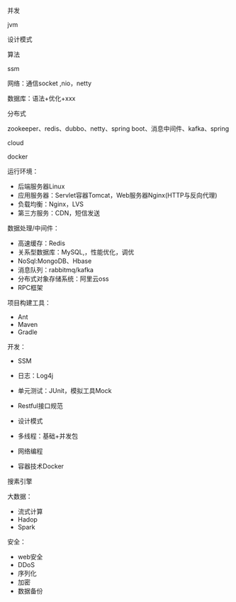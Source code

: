 并发

jvm

设计模式

算法

ssm

 网络：通信socket ,nio，netty

数据库：语法+优化+xxx

分布式

zookeeper、redis、dubbo、netty、spring boot、消息中间件、kafka、spring

cloud 

docker

运行环境：

* 后端服务器Linux
* 应用服务器：Servlet容器Tomcat，Web服务器Nginx(HTTP与反向代理)
* 负载均衡：Nginx，LVS
* 第三方服务：CDN，短信发送

数据处理/中间件：

* 高速缓存：Redis
* 关系型数据库：MySQL,，性能优化，调优
* NoSql:MongoDB、Hbase
* 消息队列：rabbitmq/kafka
* 分布式对象存储系统：阿里云oss
* RPC框架

项目构建工具：

* Ant
* Maven
* Gradle

开发：

* SSM
* 日志：Log4j

* 单元测试：JUnit，模拟工具Mock
* Restful接口规范
* 设计模式
* 多线程：基础+并发包
* 网络编程
* 容器技术Docker

搜素引擎

大数据：

* 流式计算
* Hadop
* Spark

安全：

* web安全
* DDoS
* 序列化
* 加密
* 数据备份